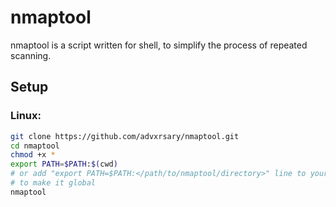 # nmaptool

nmaptool is a script written for shell, to simplify the process of repeated scanning.

## Setup

### Linux:
```bash
git clone https://github.com/advxrsary/nmaptool.git
cd nmaptool
chmod +x *
export PATH=$PATH:$(cwd) 
# or add "export PATH=$PATH:</path/to/nmaptool/directory>" line to your shell config
# to make it global
nmaptool
```
